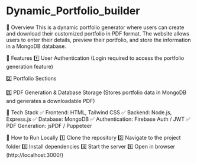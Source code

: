 # Dynamic_Portfolio_builder
🔹 Overview
This is a dynamic portfolio generator where users can create and download their customized portfolio in PDF format. The website allows users to enter their details, preview their portfolio, and store the information in a MongoDB database.

🔹 Features
1️⃣ User Authentication (Login required to access the portfolio generation feature)

2️⃣ Portfolio Sections

3️⃣ PDF Generation & Database Storage (Stores portfolio data in MongoDB and generates a downloadable PDF)

🔹 Tech Stack
✅ Frontend: HTML, Tailwind CSS
✅ Backend: Node.js, Express.js
✅ Database: MongoDB
✅ Authentication: Firebase Auth / JWT
✅ PDF Generation: jsPDF / Puppeteer

🔹 How to Run Locally
1️⃣ Clone the repository
2️⃣ Navigate to the project folder
3️⃣ Install dependencies
4️⃣ Start the server
5️⃣ Open in browser (http://localhost:3000/)

